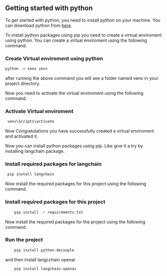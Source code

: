 ## Getting started with python 
To get started with python, you need to install python on your machine. You can download python from [here](https://www.python.org/downloads/).

To install python packages using pip you need to create a virtual enviroment using python. You can create a virtual enviroment using the following command.
### Create Virtual enviroment using python
```bash
python -m venv venv
```
after running the above command you will see a folder named venv in your project directory.

Now you need to activate the virtual enviroment using the following command.

### Activate Virtual enviroment
```bash
 venv\Scripts\activate
```
Now Congratulations you have successfully created a virtual enviroment and activated it.

Now you can install python packages using pip.
Like give it a try by installing langchain package.
### Install required packages for langchain
```bash
 pip install langchain
```


Now install the required packages for this project using the following command.
### Install required packages for this project
```bash
    pip install -r requirements.txt
```
Now install the required packages for the project using the following command.
### Run the project
```bash
    pip install python-decouple
```

and then install langcchain openai
```bash
    pip install langchain-openai
```

